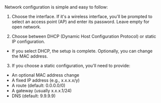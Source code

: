 Network configuration is simple and easy to follow:

1. Choose the interface. If it's a wireless interface, you'll be prompted to select an access point (AP) and enter its password. Leave empty for open network.

2. Choose between DHCP (Dynamic Host Configuration Protocol) or static IP configuration. 

- If you select DHCP, the setup is complete. Optionally, you can change the MAC address.

3. If you choose a static configuration, you'll need to provide:

- An optional MAC address change
- A fixed IP address (e.g., x.x.x.x/y)
- A route (default: 0.0.0.0/0)
- A gateway (usually x.x.x.1/24)
- DNS (default: 9.9.9.9)
